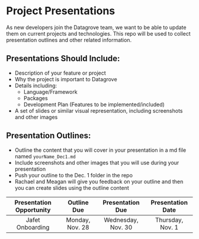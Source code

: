 # Project Presentations

As new developers join the Datagrove team, we want to be able to update them on current projects and technologies. This repo will be used to collect presentation outlines and other related information.

## Presentations Should Include:
- Description of your feature or project 
- Why the project is important to Datagrove
- Details including:
   * Language/Framework
   * Packages
   * Development Plan (Features to be implemented/included)
- A set of slides or similar visual representation, including screenshots and other images

## Presentation Outlines:
- Outline the content that you will cover in your presentation in a md file named `yourName_Dec1.md`
- Include screenshots and other images that you will use during your presentation
- Push your outline to the Dec. 1 folder in the repo
- Rachael and Meagan will give you feedback on your outline and then you can create slides using the outline content

| Presentation Opportunity | Outline Due | Presentation Due | Presentation Date |
| :----------------------: | :---------: | :--------------: | :---------------: |
| Jafet Onboarding | Monday, Nov. 28 | Wednesday, Nov. 30 | Thursday, Nov. 1 |